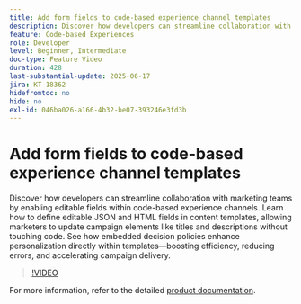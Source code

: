 ```yaml
---
title: Add form fields to code-based experience channel templates
description: Discover how developers can streamline collaboration with marketing teams by enabling editable fields within code-based experience channels. Learn how to define editable JSON and HTML fields in content templates, allowing marketers to update campaign elements like titles and descriptions without touching code. See how embedded decision policies enhance personalization directly within templates—boosting efficiency, reducing errors, and accelerating campaign delivery.
feature: Code-based Experiences
role: Developer
level: Beginner, Intermediate
doc-type: Feature Video
duration: 428
last-substantial-update: 2025-06-17
jira: KT-18362
hidefromtoc: no
hide: no
exl-id: 046ba026-a166-4b32-be07-393246e3fd3b
---
```

# Add form fields to code-based experience channel templates

Discover how developers can streamline collaboration with marketing teams by enabling editable fields within code-based experience channels. Learn how to define editable JSON and HTML fields in content templates, allowing marketers to update campaign elements like titles and descriptions without touching code. See how embedded decision policies enhance personalization directly within templates—boosting efficiency, reducing errors, and accelerating campaign delivery.

>[!VIDEO](https://video.tv.adobe.com/v/3463990/?learn=on&enablevpops)

For more information, refer to the detailed [product documentation](https://experienceleague.adobe.com/en/docs/journey-optimizer/using/channels/code-based-experience/create-code-based-experiences/code-based-form-fields).
